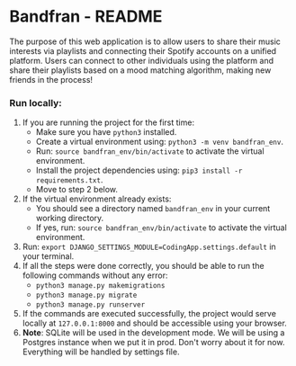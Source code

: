 # Bandfran - README

The purpose of this web application is to allow users to share their music interests via playlists and connecting their Spotify accounts on a unified platform. Users can connect to other individuals using the platform and share their playlists based on a mood matching algorithm, making new friends in the process! 

### Run locally:
1. If you are running the project for the first time:
    - Make sure you have ```python3``` installed.
    - Create a virtual environment using: ```python3 -m venv bandfran_env```.
    - Run: ```source bandfran_env/bin/activate``` to activate the virtual environment.
    - Install the project dependencies using: ```pip3 install -r requirements.txt```.
    - Move to step 2 below.
1. If the virtual environment already exists:
    - You should see a directory named ```bandfran_env``` in your current working directory.
    - If yes, run: ```source bandfran_env/bin/activate``` to activate the virtual environment.
2. Run: ```export DJANGO_SETTINGS_MODULE=CodingApp.settings.default``` in your terminal.
3. If all the steps were done correctly, you should be able to run the following commands without any error:
    - ```python3 manage.py makemigrations```
    - ```python3 manage.py migrate```
    - ```python3 manage.py runserver```
4. If the commands are executed successfully, the project would serve locally at ```127.0.0.1:8000``` and should be accessible using your browser.
5. <b>Note</b>: SQLite will be used in the development mode. We will be using a Postgres instance when we put it in prod. Don't worry about it for now. Everything will be handled by settings file.
